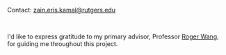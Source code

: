 Contact: [zain.eris.kamal@rutgers.edu](mailto:zain.eris.kamal@rutgers.edu)

&nbsp;

I'd like to express gratitude to my primary advisor, Professor [Roger Wang](https://cee.rutgers.edu/fac/ruo-qian-roger-wang), for guiding me throughout this project. 